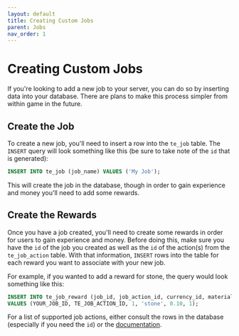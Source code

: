 ```yaml
---
layout: default
title: Creating Custom Jobs
parent: Jobs
nav_order: 1
---
```


# Creating Custom Jobs

If you're looking to add a new job to your server, you can do so by inserting data into your database. There are plans to make this process simpler from within game in the future.

## Create the Job

To create a new job, you'll need to insert a row into the `te_job` table. The `INSERT` query will look something like this (be sure to take note of the `id` that is generated):

```sql
INSERT INTO te_job (job_name) VALUES ('My Job');
```

This will create the job in the database, though in order to gain experience and money you'll need to add some rewards.

## Create the Rewards

Once you have a job created, you'll need to create some rewards in order for users to gain experience and money. Before doing this, make sure you have the `id` of the job you created as well as the `id` of the action(s) from the `te_job_action` table. With that information, `INSERT` rows into the table for each reward you want to associate with your new job.

For example, if you wanted to add a reward for stone, the query would look something like this:

```sql
INSERT INTO te_job_reward (job_id, job_action_id, currency_id, material, money, experience)
VALUES (YOUR_JOB_ID, TE_JOB_ACTION_ID, 1, 'stone', 0.10, 1);
```

For a list of supported job actions, either consult the rows in the database (especially if you need the `id`) or the [documentation](https://ericgrandt.github.io/TotalEconomyPaper/jobs/#job-action).